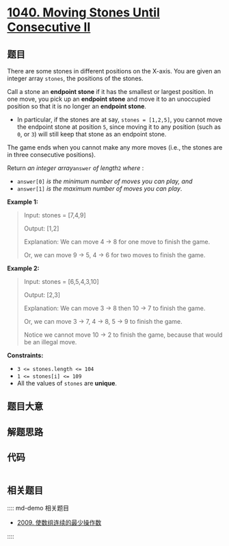 # [1040. Moving Stones Until Consecutive II](https://leetcode.com/problems/moving-stones-until-consecutive-ii)

## 题目

There are some stones in different positions on the X-axis. You are given an
integer array `stones`, the positions of the stones.

Call a stone an **endpoint stone** if it has the smallest or largest position.
In one move, you pick up an **endpoint stone** and move it to an unoccupied
position so that it is no longer an **endpoint stone**.

  * In particular, if the stones are at say, `stones = [1,2,5]`, you cannot move the endpoint stone at position `5`, since moving it to any position (such as `0`, or `3`) will still keep that stone as an endpoint stone.

The game ends when you cannot make any more moves (i.e., the stones are in
three consecutive positions).

Return _an integer array_`answer` _of length_`2` _where_ :

  * `answer[0]` _is the minimum number of moves you can play, and_
  * `answer[1]` _is the maximum number of moves you can play_.



**Example 1:**

> Input: stones = [7,4,9]
> 
> Output: [1,2]
> 
> Explanation: We can move 4 -> 8 for one move to finish the game.
> 
> Or, we can move 9 -> 5, 4 -> 6 for two moves to finish the game.

**Example 2:**

> Input: stones = [6,5,4,3,10]
> 
> Output: [2,3]
> 
> Explanation: We can move 3 -> 8 then 10 -> 7 to finish the game.
> 
> Or, we can move 3 -> 7, 4 -> 8, 5 -> 9 to finish the game.
> 
> Notice we cannot move 10 -> 2 to finish the game, because that would be an illegal move.

**Constraints:**

  * `3 <= stones.length <= 104`
  * `1 <= stones[i] <= 109`
  * All the values of `stones` are **unique**.


## 题目大意

## 解题思路

## 代码

```javascript

```

## 相关题目

:::: md-demo 相关题目
- [2009. 使数组连续的最少操作数](https://leetcode.com/problems/minimum-number-of-operations-to-make-array-continuous)

::::
